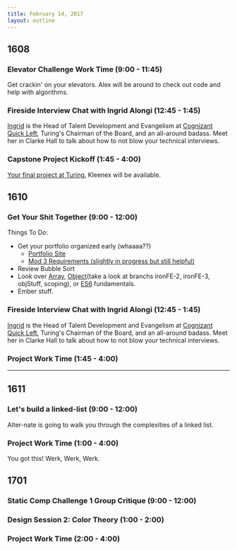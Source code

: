 ```yaml
---
title: February 14, 2017
layout: outline
---
```


## 1608

### Elevator Challenge Work Time (9:00 - 11:45)
Get crackin' on your elevators. Alex will be around to check out code and help with algorithms.

### Fireside Interview Chat with Ingrid Alongi (12:45 - 1:45)
[Ingrid](https://www.linkedin.com/in/ingridalongi/) is the Head of Talent Development and Evangelism at [Cognizant Quick Left](https://quickleft.com/), Turing's Chairman of the Board, and an all-around badass. Meet her in Clarke Hall to talk about how to not blow your technical interviews.   

### Capstone Project Kickoff (1:45 - 4:00)
[Your final project at Turing.](http://frontend.turing.io/projects/capstone.html) Kleenex will be available.

## 1610

### Get Your Shit Together (9:00 - 12:00)
Things To Do:  
* Get your portfolio organized early (whaaaa??)  
  - [Portfolio Site](https://github.com/turingschool/portfolios)  
  - [Mod 3 Requirements (slightly in progress but still helpful)](../lessons/module-3/success.markdown)  
* Review Bubble Sort  
* Look over [Array](https://github.com/martensonbj/1-26-arrays), [Object](https://github.com/Tman22/LoopReturnRepeat)(take a look at branchs ironFE-2, ironFE-3, objStuff, scoping), or [ES6](https://github.com/martensonbj/es6) fundamentals.  
* Ember stuff.  

### Fireside Interview Chat with Ingrid Alongi (12:45 - 1:45)
[Ingrid](https://www.linkedin.com/in/ingridalongi/) is the Head of Talent Development and Evangelism at [Cognizant Quick Left](https://quickleft.com/), Turing's Chairman of the Board, and an all-around badass. Meet her in Clarke Hall to talk about how to not blow your technical interviews.   

### Project Work Time (1:45 - 4:00)

--------------------------------------------

## 1611

### Let's build a linked-list (9:00 - 12:00)

Alter-nate is going to walk you through the complexities of a linked list.

### Project Work Time (1:00 - 4:00)

You got this! Werk, Werk, Werk.

## 1701

### Static Comp Challenge 1 Group Critique (9:00 - 12:00)

### Design Session 2: Color Theory (1:00 - 2:00)

### Project Work Time (2:00 - 4:00)
